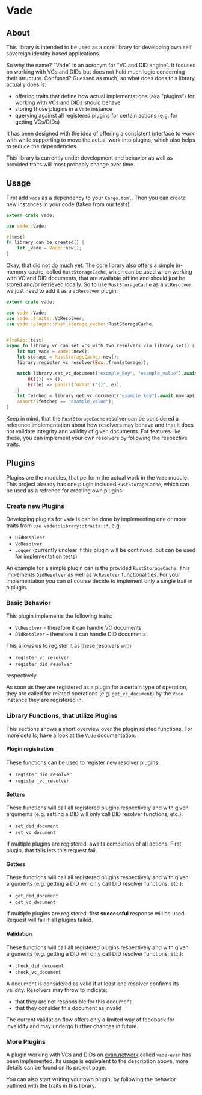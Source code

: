 # Vade

## About

This library is intended to be used as a core library for developing own self sovereign identity based applications.

So why the name? "Vade" is an acronym for "VC and DID engine". It focuses on working with VCs and DIDs but does not hold much logic concerning their structure. Confused? Guessed as much, so what does does this library actually does is:

- offering traits that define how actual implementations (aka "plugins") for working with VCs and DIDs should behave
- storing those plugins in a `Vade` instance
- querying against all registered plugins for certain actions (e.g. for getting VCs/DIDs)

It has been designed with the idea of offering a consistent interface to work with while supporting to move the actual work into plugins, which also helps to reduce the dependencies.

This library is currently under development and behavior as well as provided traits will most probably change over time.

## Usage

First add `vade` as a dependency to your `Cargo.toml`. Then you can create new instances in your code (taken from our tests):

```rust
extern crate vade;

use vade::Vade;

#[test]
fn library_can_be_created() {
    let _vade = Vade::new();
}
```

Okay, that did not do much yet. The core library also offers a simple in-memory cache, called `RustStorageCache`, which can be used when working with VC and DID documents, that are available offline and should just be stored and/or retrieved locally. So to use `RustStorageCache` as a `VcResolver`, we just need to add it as a `VcResolver` plugin:

```rust
extern crate vade;

use vade::Vade;
use vade::traits::VcResolver;
use vade::plugin::rust_storage_cache::RustStorageCache;


#[tokio::test]
async fn library_vc_can_set_vcs_with_two_resolvers_via_library_set() {
    let mut vade = Vade::new();
    let storage = RustStorageCache::new();
    library.register_vc_resolver(Box::from(storage));

    match library.set_vc_document("example_key", "example_value").await {
        Ok(()) => (),
        Err(e) => panic!(format!("{}", e)),
    }
    let fetched = library.get_vc_document("example_key").await.unwrap();
    assert!(fetched == "example_value");
}
```

Keep in mind, that the `RustStorageCache` resolver can be considered a reference implementation about how resolvers may behave and that it does not validate integrity and validity of given documents. For features like these, you can implement your own resolvers by following the respective traits.

## Plugins

Plugins are the modules, that perform the actual work in the `Vade` module. This project already has one plugin included `RustStorageCache`, which can be used as a refrence for creating own plugins.

### Create new Plugins

Developing plugins for `vade` is can be done by implementing one or more traits from `use vade::library::traits::*`, e.g.

- `DidResolver`
- `VcResolver`
- `Logger` (currently unclear if this plugin will be continued, but can be used for implementation tests)

An example for a simple plugin can is the provided `RustStorageCache`. This implements `DidResolver` as well as `VcResolver` functionalities. For your implementation you can of course decide to implement only a single trait in a plugin.

### Basic Behavior

This plugin implements the following traits:

- `VcResolver` - therefore it can handle VC documents
- `DidResolver` - therefore it can handle DID documents

This allows us to register it as these resolvers with

- `register_vc_resolver`
- `register_did_resolver`

respectively.

As soon as they are registered as a plugin for a certain type of operation, they are called for related operations (e.g. `get_vc_document`) by the `Vade` instance they are registered in.

### Library Functions, that utilize Plugins

This sections shows a short overview over the plugin related functions. For more details, have a look at the `Vade` documentation.

#### Plugin registration

These functions can be used to register new resolver plugins:

- `register_did_resolver`
- `register_vc_resolver`

#### Setters

These functions will call all registered plugins respectively and with given arguments (e.g. setting a DID will only call DID resolver functions, etc.):

- `set_did_document`
- `set_vc_document`

If multiple plugins are registered, awaits completion of all actions. First plugin, that fails lets this request fail.

#### Getters

These functions will call all registered plugins respectively and with given arguments (e.g. getting a DID will only call DID resolver functions, etc.):

- `get_did_document`
- `get_vc_document`

If multiple plugins are registered, first **successful** response will be used. Request will fail if all plugins failed.

#### Validation

These functions will call all registered plugins respectively and with given arguments (e.g. getting a DID will only call DID resolver functions, etc.):

- `check_did_document`
- `check_vc_document`

A document is considered as valid if at least one resolver confirms its validity. Resolvers may throw to indicate:

- that they are not responsible for this document
- that they consider this document as invalid

The current validation flow offers only a limited way of feedback for invalidity and may undergo further changes in future.

### More Plugins

A plugin working with VCs and DIDs on [evan.network](https://evan.network/) called `vade-evan` has been implemented. Its usage is equivalent to the description above, more details can be found on its project page.

You can also start writing your own plugin, by following the behavior outlined with the traits in this library.
